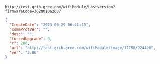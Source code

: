 `http://test.grih.gree.com/wifiModule/Lastversion?firmwareCode=362001062637`

```json
{
  "CreateDate": "2023-06-29 06:41:15",
  "commProtVer": "",
  "desc": "",
  "forcedUpgrade": 0,
  "r": 200,
  "url": "http://test.grih.gree.com/wifiModule/image/17758/924408",
  "ver": "2.06"
}
```